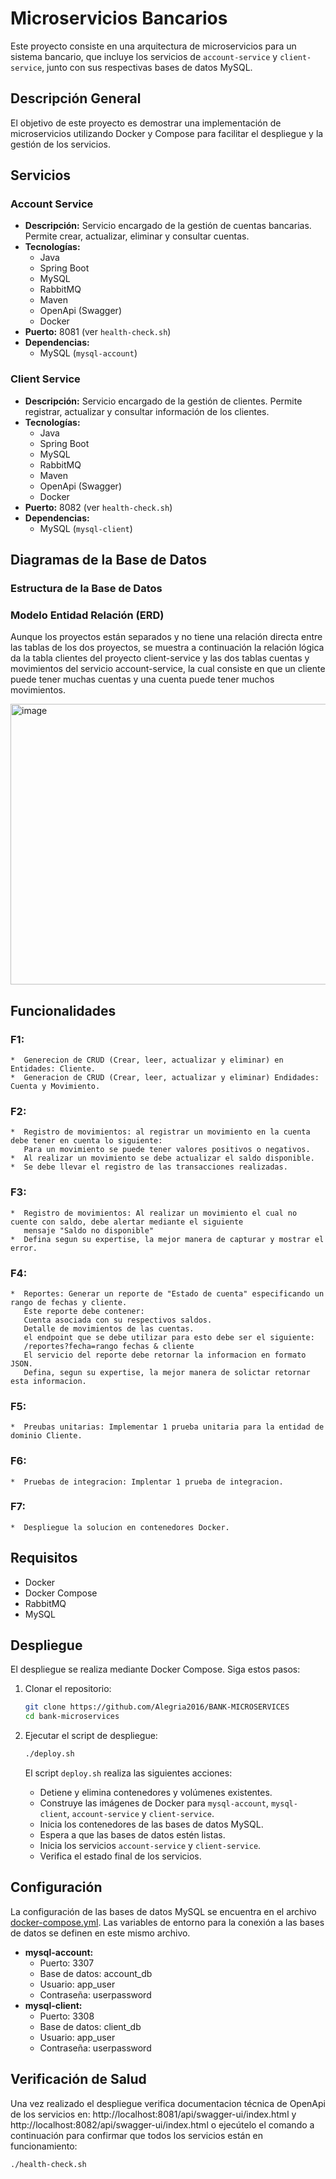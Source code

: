 # Microservicios Bancarios

Este proyecto consiste en una arquitectura de microservicios para un sistema bancario, que incluye los servicios de `account-service` y `client-service`, junto con sus respectivas bases de datos MySQL.

## Descripción General

El objetivo de este proyecto es demostrar una implementación de microservicios utilizando Docker y Compose para facilitar el despliegue y la gestión de los servicios.

## Servicios

### Account Service

*   **Descripción:** Servicio encargado de la gestión de cuentas bancarias. Permite crear, actualizar, eliminar y consultar cuentas.
*   **Tecnologías:**
    *   Java
    *   Spring Boot
    *   MySQL
    *   RabbitMQ
    *   Maven
    *   OpenApi (Swagger)
    *   Docker
*   **Puerto:** 8081 (ver `health-check.sh`)
*   **Dependencias:**
    *   MySQL (`mysql-account`)

### Client Service

*   **Descripción:** Servicio encargado de la gestión de clientes. Permite registrar, actualizar y consultar información de los clientes.
*   **Tecnologías:**
    *   Java
    *   Spring Boot
    *   MySQL
    *   RabbitMQ
    *   Maven
    *   OpenApi (Swagger)
    *   Docker
*   **Puerto:** 8082 (ver `health-check.sh`)
*   **Dependencias:**
    *   MySQL (`mysql-client`)

## Diagramas de la Base de Datos

### Estructura de la Base de Datos


### Modelo Entidad Relación (ERD)

Aunque los proyectos están separados y no tiene una relación directa entre las tablas de los dos proyectos, se muestra a continuación la relación lógica da la tabla clientes del proyecto client-service y las dos tablas cuentas y movimientos del servicio account-service, la cual consiste en que un cliente puede tener muchas cuentas y una cuenta puede tener muchos movimientos.

<img width="839" height="449" alt="image" src="https://github.com/user-attachments/assets/a4d67f32-9327-4c17-ae14-b2fb23cbcf71" />


## Funcionalidades

### F1:
   
    *  Generecion de CRUD (Crear, leer, actualizar y eliminar) en Entidades: Cliente.
    *  Generacion de CRUD (Crear, leer, actualizar y eliminar) Endidades: Cuenta y Movimiento.

### F2:
   
    *  Registro de movimientos: al registrar un movimiento en la cuenta debe tener en cuenta lo siguiente:
	   Para un movimiento se puede tener valores positivos o negativos.
	*  Al realizar un movimiento se debe actualizar el saldo disponible.
	*  Se debe llevar el registro de las transacciones realizadas.

### F3:
   
    *  Registro de movimientos: Al realizar un movimiento el cual no cuente con saldo, debe alertar mediante el siguiente 
	   mensaje "Saldo no disponible"
	*  Defina segun su expertise, la mejor manera de capturar y mostrar el error.

### F4:

	*  Reportes: Generar un reporte de "Estado de cuenta" especificando un rango de fechas y cliente.
	   Este reporte debe contener:
	   Cuenta asociada con su respectivos saldos.
	   Detalle de movimientos de las cuentas.
	   el endpoint que se debe utilizar para esto debe ser el siguiente:
	   /reportes?fecha=rango fechas & cliente
	   El servicio del reporte debe retornar la informacion en formato JSON.
	   Defina, segun su expertise, la mejor manera de solictar retornar esta informacion.

### F5:

	*  Preubas unitarias: Implementar 1 prueba unitaria para la entidad de dominio Cliente.

### F6:

	*  Pruebas de integracion: Implentar 1 prueba de integracion.

### F7:

	*  Despliegue la solucion en contenedores Docker.


## Requisitos

*   Docker
*   Docker Compose
*   RabbitMQ
*   MySQL

## Despliegue

El despliegue se realiza mediante Docker Compose. Siga estos pasos:

1.  Clonar el repositorio:

    ```bash
    git clone https://github.com/Alegria2016/BANK-MICROSERVICES
    cd bank-microservices
    ```

2.  Ejecutar el script de despliegue:

    ```bash
    ./deploy.sh
    ```

    El script `deploy.sh` realiza las siguientes acciones:

    *   Detiene y elimina contenedores y volúmenes existentes.
    *   Construye las imágenes de Docker para `mysql-account`, `mysql-client`, `account-service` y `client-service`.
    *   Inicia los contenedores de las bases de datos MySQL.
    *   Espera a que las bases de datos estén listas.
    *   Inicia los servicios `account-service` y `client-service`.
    *   Verifica el estado final de los servicios.

## Configuración

La configuración de las bases de datos MySQL se encuentra en el archivo [docker-compose.yml](docker-compose.yml). Las variables de entorno para la conexión a las bases de datos se definen en este mismo archivo.

*   **mysql-account:**
    *   Puerto: 3307
    *   Base de datos: account\_db
    *   Usuario: app\_user
    *   Contraseña: userpassword
*   **mysql-client:**
    *   Puerto: 3308
    *   Base de datos: client\_db
    *   Usuario: app\_user
    *   Contraseña: userpassword

## Verificación de Salud

Una vez realizado el despliegue verifica documentacion técnica de OpenApi de los servicios en: http://localhost:8081/api/swagger-ui/index.html y http://localhost:8082/api/swagger-ui/index.html o ejecútelo el comando a continuación para confirmar que todos los servicios están en funcionamiento:

```bash
./health-check.sh
